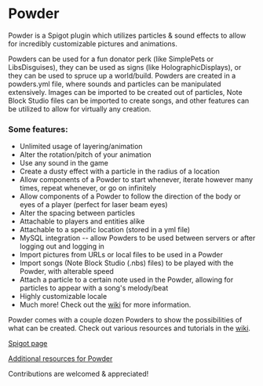 # Powder

Powder is a Spigot plugin which utilizes particles & sound effects to allow for incredibly customizable pictures and animations.

Powders can be used for a fun donator perk (like SimplePets or LibsDisguises), they can be used as signs (like HolographicDisplays), or they can be used to spruce up a world/build. Powders are created in a powders.yml file, where sounds and particles can be manipulated extensively. Images can be imported to be created out of particles, Note Block Studio files can be imported to create songs, and other features can be utilized to allow for virtually any creation.

### Some features:
* Unlimited usage of layering/animation
* Alter the rotation/pitch of your animation
* Use any sound in the game
* Create a dusty effect with a particle in the radius of a location
* Allow components of a Powder to start whenever, iterate however many times, repeat whenever, or go on infinitely
* Allow components of a Powder to follow the direction of the body or eyes of a player (perfect for laser beam eyes)
* Alter the spacing between particles
* Attachable to players and entities alike
* Attachable to a specific location (stored in a yml file)
* MySQL integration -- allow Powders to be used between servers or after logging out and logging in
* Import pictures from URLs or local files to be used in a Powder
* Import songs (Note Block Studio (.nbs) files) to be played with the Powder, with alterable speed
* Attach a particle to a certain note used in the Powder, allowing for particles to appear with a song's melody/beat
* Highly customizable locale
* Much more! Check out the [wiki](https://github.com/Ruinscraft/Powder/wiki) for more information.

Powder comes with a couple dozen Powders to show the possibilities of what can be created. Check out various resources and tutorials in the [wiki](https://github.com/Ruinscraft/Powder/wiki).

[Spigot page](https://www.spigotmc.org/resources/powder.57227/)

[Additional resources for Powder](https://github.com/Ruinscraft/powder-resources)

Contributions are welcomed & appreciated!
